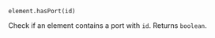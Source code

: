 <pre class="docs-method-signature"><code>element.hasPort(id)</code></pre>

Check if an element contains a port with `id`. Returns `boolean`.
